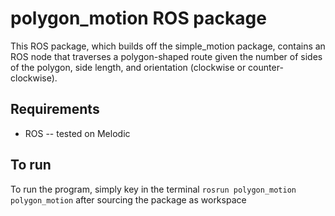 # polygon_motion ROS package
This ROS package, which builds off the simple_motion package, contains an ROS node that traverses a polygon-shaped route given the number of sides of the polygon, side length, and orientation (clockwise or counter-clockwise).

## Requirements
- ROS -- tested on Melodic

## To run
To run the program, simply key in the terminal `rosrun polygon_motion polygon_motion` after sourcing the package as workspace